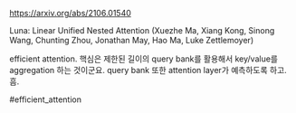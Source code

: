 https://arxiv.org/abs/2106.01540

Luna: Linear Unified Nested Attention (Xuezhe Ma, Xiang Kong, Sinong Wang, Chunting Zhou, Jonathan May, Hao Ma, Luke Zettlemoyer)

efficient attention. 핵심은 제한된 길이의 query bank를 활용해서 key/value를 aggregation 하는 것이군요. query bank 또한 attention layer가 예측하도록 하고. 흠.

#efficient_attention 